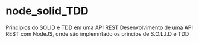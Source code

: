 # node_solid_TDD
Principios do SOLID e TDD em uma API REST 
Desenvolvimento de uma API  REST  com NodeJS, onde são  implemntado os princíos de S.O.L.I.D  e TDD
